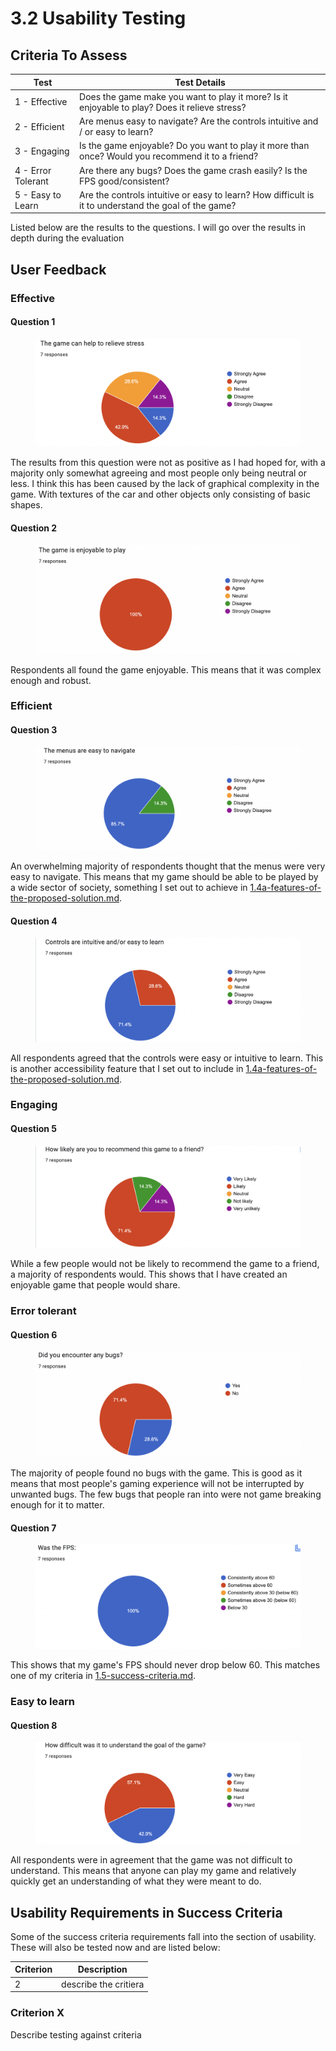 # 3.2 Usability Testing

## Criteria To Assess

| Test               | Test Details                                                                                         |
| ------------------ | ---------------------------------------------------------------------------------------------------- |
| 1 - Effective      | Does the game make you want to play it more? Is it enjoyable to play? Does it relieve stress?        |
| 2 - Efficient      | Are menus easy to navigate? Are the controls intuitive and / or easy to learn?                       |
| 3 - Engaging       | Is the game enjoyable? Do you want to play it more than once? Would you recommend it to a friend?    |
| 4 - Error Tolerant | Are there any bugs? Does the game crash easily? Is the FPS good/consistent?                          |
| 5 - Easy to Learn  | Are the controls intuitive or easy to learn? How difficult is it to understand the goal of the game? |

Listed below are the results to the questions. I will go over the results in depth during the evaluation

## User Feedback

### Effective

#### Question 1

<figure><img src="../.gitbook/assets/image (3).png" alt=""><figcaption></figcaption></figure>

The results from this question were not as positive as I had hoped for, with a majority only somewhat agreeing and most people only being neutral or less. I think this has been caused by the lack of graphical complexity in the game. With textures of the car and other objects only consisting of basic shapes.

#### Question 2

<figure><img src="../.gitbook/assets/image (11) (1).png" alt=""><figcaption></figcaption></figure>

Respondents all found the game enjoyable. This means that it was complex enough and robust.

### Efficient

#### Question 3

<figure><img src="../.gitbook/assets/image (1) (1).png" alt=""><figcaption></figcaption></figure>

An overwhelming majority of respondents thought that the menus were very easy to navigate. This means that my game should be able to be played by a wide sector of society, something I set out to achieve in [1.4a-features-of-the-proposed-solution.md](../1-analysis/1.4a-features-of-the-proposed-solution.md "mention").

#### Question 4

<figure><img src="../.gitbook/assets/image (6) (1).png" alt=""><figcaption></figcaption></figure>

All respondents agreed that the controls were easy or intuitive to learn. This is another accessibility feature that I set out to include in [1.4a-features-of-the-proposed-solution.md](../1-analysis/1.4a-features-of-the-proposed-solution.md "mention").

### Engaging

#### Question 5

<figure><img src="../.gitbook/assets/image (2).png" alt=""><figcaption></figcaption></figure>

While a few people would not be likely to recommend the game to a friend, a majority of respondents would. This shows that I have created an enjoyable game that people would share.

### Error tolerant

#### Question 6

<figure><img src="../.gitbook/assets/image.png" alt=""><figcaption></figcaption></figure>

The majority of people found no bugs with the game. This is good as it means that most people's gaming experience will not be interrupted by unwanted bugs. The few bugs that people ran into were not game breaking enough for it to matter.

#### Question 7

<figure><img src="../.gitbook/assets/image (6).png" alt=""><figcaption></figcaption></figure>

This shows that my game's FPS should never drop below 60. This matches one of my criteria in [1.5-success-criteria.md](../1-analysis/1.5-success-criteria.md "mention").

### Easy to learn

#### Question 8

<figure><img src="../.gitbook/assets/image (11).png" alt=""><figcaption></figcaption></figure>

All respondents were in agreement that the game was not difficult to understand. This means that anyone can play my game and relatively quickly get an understanding of what they were meant to do.

## Usability Requirements in Success Criteria

Some of the success criteria requirements fall into the section of usability. These will also be tested now and are listed below:

| Criterion | Description           |
| --------- | --------------------- |
| 2         | describe the critiera |

### Criterion X

Describe testing against criteria
